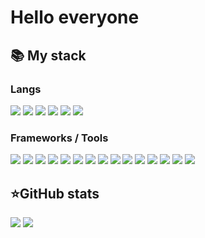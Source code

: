 <h1>Hello everyone</h1>


  <summary><h2><b>📚 My stack</b></h2></summary>
  <p>
    <h3>Langs</h3>
    <p>
      <img src = "https://img.shields.io/badge/css3-%231572B6.svg?style=for-the-badge&logo=css3&logoColor=white"/>
      <img src = "https://img.shields.io/badge/go-%2300ADD8.svg?style=for-the-badge&logo=go&logoColor=white"/>
      <img src = "https://img.shields.io/badge/html5-%23E34F26.svg?style=for-the-badge&logo=html5&logoColor=white"/>
      <img src = "https://img.shields.io/badge/javascript-%23323330.svg?style=for-the-badge&logo=javascript&logoColor=%23F7DF1E"/>
      <img src = "https://img.shields.io/badge/python-3670A0?style=for-the-badge&logo=python&logoColor=ffdd54"/>
      <img src = "https://img.shields.io/badge/typescript-%23007ACC.svg?style=for-the-badge&logo=typescript&logoColor=white"/>
    </p>
    <h3>Frameworks / Tools</h3>
    <p>
      <img src="https://img.shields.io/badge/NPM-%23CB3837.svg?style=for-the-badge&logo=npm&logoColor=white" />
      <img src = "https://img.shields.io/badge/Next-black?style=for-the-badge&logo=next.js&logoColor=white"/>
      <img src = "https://img.shields.io/badge/react-%2320232a.svg?style=for-the-badge&logo=react&logoColor=%2361DAFB"/>
      <img src = "https://img.shields.io/badge/React_Router-CA4245?style=for-the-badge&logo=react-router&logoColor=white"/>
      <img src = "https://img.shields.io/badge/redux-%23593d88.svg?style=for-the-badge&logo=redux&logoColor=white"/>
      <img src = "https://img.shields.io/badge/SASS-hotpink.svg?style=for-the-badge&logo=SASS&logoColor=white"/>
      <img src = "https://img.shields.io/badge/styled--components-DB7093?style=for-the-badge&logo=styled-components&logoColor=white"/>
      <img src = "https://img.shields.io/badge/tailwindcss-%2338B2AC.svg?style=for-the-badge&logo=tailwind-css&logoColor=white"/>
      <img src = "https://img.shields.io/badge/vite-%23646CFF.svg?style=for-the-badge&logo=vite&logoColor=white"/>
      <img src = "https://img.shields.io/badge/webpack-%238DD6F9.svg?style=for-the-badge&logo=webpack&logoColor=black"/>
      <img src = "https://img.shields.io/badge/yarn-%232C8EBB.svg?style=for-the-badge&logo=yarn&logoColor=white"/>
      <img src = "https://img.shields.io/badge/github-%23121011.svg?style=for-the-badge&logo=github&logoColor=white"/>
      <img src = "https://img.shields.io/badge/gitlab-%23181717.svg?style=for-the-badge&logo=gitlab&logoColor=white"/>
      <img src = "https://img.shields.io/badge/docker-%230db7ed.svg?style=for-the-badge&logo=docker&logoColor=white"/>
      <img src = "https://img.shields.io/badge/ESLint-4B3263?style=for-the-badge&logo=eslint&logoColor=white"/>
    </p>
  <summary><h2><b>⭐GitHub stats</b></h2></summary>
  <p>
   <img src="https://github-readme-stats.vercel.app/api/top-langs/?username=IluF1&layout=compact&hide_border=true&bg_color=transparent" />
   <img src="https://github-readme-stats.vercel.app/api?username=IluF1&count_private=true&show_icons=true&hide_border=true&bg_color=transparent" />
    

  </p>

